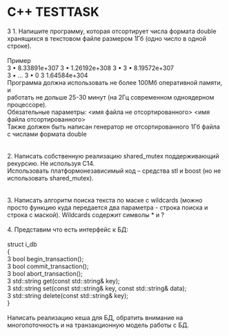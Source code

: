 # C++ TESTTASK
3&nbsp;1. Напишите программу, которая отсортирует числа формата double<br>
хранящихся в текстовом файле размером 1Гб (одно число в одной строке).<br>
<br>
Пример<br>
3&nbsp;• 8.33891e+307
3&nbsp;• 1.26192e+308
3&nbsp;• 
3&nbsp;• 8.19572e+307	
3&nbsp;• ...
3&nbsp;• 0
3&nbsp;1.64584e+304
<br>
Программа должна использовать не более 100Мб оперативной памяти, и<br>
работать не дольше 25-30 минут (на 2Гц современном одноядерном процессоре).<br>
Обязательные параметры: <имя файла не отсортированного> <имя файла отсортированного><br>
Также должен быть написан генератор не отсортированного 1Гб файла с числами формата double<br>
<br>
<br>
2. Написать собственную реализацию shared_mutex поддерживающий рекурсию. Не используя C14.<br>
Использовать платформонезависимый код – средства stl и boost (но не использовать  shared_mutex).<br>
<br>
<br>
3. Написать алгоритм поиска текста по маске с wildcards (можно просто функцию куда передается два параметра - строка поиска и строка с маской). Wildcards содержит символы * и ?<br>
<br>
4. Представим что есть интерфейс к БД: <br>
<br>
struct i_db<br>
{<br>
3&nbsp;bool begin_transaction();<br>
3&nbsp;bool commit_transaction();<br>
3&nbsp;bool abort_transaction();<br>
3&nbsp;std::string get(const std::string& key);<br>
3&nbsp;std::string set(const std::string& key, const std::string& data);<br>
3&nbsp;std::string delete(const std::string& key);<br>
}<br>
<br>
Написать реализацию кеша для БД, обратить внимание на многопоточность и на транзакционную модель работы с БД.<br>
